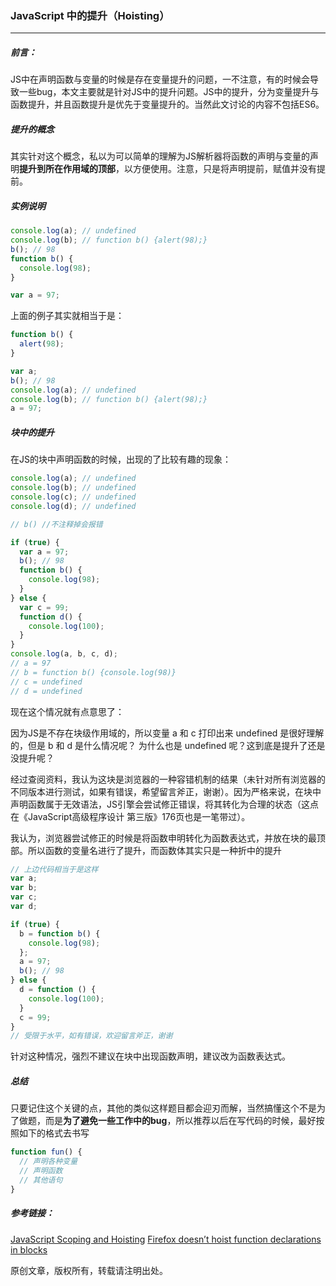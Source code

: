 ### JavaScript 中的提升（Hoisting）

---

##### 前言：

JS中在声明函数与变量的时候是存在变量提升的问题，一不注意，有的时候会导致一些bug，本文主要就是针对JS中的提升问题。JS中的提升，分为变量提升与函数提升，并且函数提升是优先于变量提升的。当然此文讨论的内容不包括ES6。

##### 提升的概念

其实针对这个概念，私以为可以简单的理解为JS解析器将函数的声明与变量的声明**提升到所在作用域的顶部**，以方便使用。注意，只是将声明提前，赋值并没有提前。

##### 实例说明
<!-- more -->
```javascript
console.log(a); // undefined
console.log(b); // function b() {alert(98);}
b(); // 98
function b() {
  console.log(98);
}

var a = 97;
```

上面的例子其实就相当于是：

```javascript
function b() {
  alert(98);
}

var a;
b(); // 98
console.log(a); // undefined
console.log(b); // function b() {alert(98);}
a = 97;
```

##### 块中的提升

在JS的块中声明函数的时候，出现的了比较有趣的现象：

```javascript
console.log(a); // undefined
console.log(b); // undefined
console.log(c); // undefined
console.log(d); // undefined

// b() //不注释掉会报错

if (true) {
  var a = 97;
  b(); // 98
  function b() {
    console.log(98);
  }
} else {
  var c = 99;
  function d() {
    console.log(100);
  }
}
console.log(a, b, c, d);
// a = 97
// b = function b() {console.log(98)}
// c = undefined
// d = undefined
```

现在这个情况就有点意思了：

因为JS是不存在块级作用域的，所以变量 a 和 c 打印出来 undefined 是很好理解的，但是 b 和 d 是什么情况呢？
为什么也是 undefined 呢？这到底是提升了还是没提升呢？

经过查阅资料，我认为这块是浏览器的一种容错机制的结果（未针对所有浏览器的不同版本进行测试，如果有错误，希望留言斧正，谢谢）。因为严格来说，在块中声明函数属于无效语法，JS引擎会尝试修正错误，将其转化为合理的状态（这点在《JavaScript高级程序设计 第三版》176页也是一笔带过）。

我认为，浏览器尝试修正的时候是将函数申明转化为函数表达式，并放在块的最顶部。所以函数的变量名进行了提升，而函数体其实只是一种折中的提升

```javascript
// 上边代码相当于是这样
var a;
var b;
var c;
var d;

if (true) {
  b = function b() {
    console.log(98);
  };
  a = 97;
  b(); // 98
} else {
  d = function () {
    console.log(100);
  }
  c = 99;
}
// 受限于水平，如有错误，欢迎留言斧正，谢谢
```

针对这种情况，强烈不建议在块中出现函数声明，建议改为函数表达式。

##### 总结

只要记住这个关键的点，其他的类似这样题目都会迎刃而解，当然搞懂这个不是为了做题，而是**为了避免一些工作中的bug**，所以推荐以后在写代码的时候，最好按照如下的格式去书写

```javascript
function fun() {
  // 声明各种变量
  // 声明函数
  // 其他语句
}
```



##### 参考链接：

[JavaScript Scoping and Hoisting](http://www.adequatelygood.com/JavaScript-Scoping-and-Hoisting.html)
[Firefox doesn’t hoist function declarations in blocks](http://statichtml.com/2011/spidermonkey-function-hoisting.html)

原创文章，版权所有，转载请注明出处。